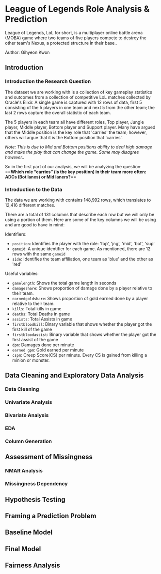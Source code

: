 # League of Legends Role Analysis & Prediction

League of Legends, LoL for short, is a multiplayer online battle arena (MOBA) game where two teams of five players compete to destroy the other team's Nexus, a protected structure in their base..

Author: Gihyeon Kwon

## Introduction
### Introduction the Research Question
The dataset we are working with is a collection of key gameplay statistics and outcomes from a collection of competitive LoL matches collected by Oracle's Elixir. A single game is captured with 12 rows of data, first 5 consisting of the 5 players in one team and next 5 from the other team; the last 2 rows capture the overall statistic of each team. 

The 5 players in each team all have different roles, Top player, Jungle player, Middle player, Bottom player and Support player. Many have argued that the Middle position is the key role that 'carries' the team; however, others will argue that it is the Bottom position that 'carries'.

*Note: This is due to Mid and Bottom positions ability to deal high damage and make the play that can change the game. Some may disagree however..*

So in the first part of our analysis, we will be analyzing the question: ==**Which role “carries” (is the key position) in their team more often: ADCs (Bot lanes) or Mid laners?**==

### Introduction to the Data
The data we are working with contains 148,992 rows, which translates to 12,416 different matches. 

There are a total of 131 columns that describe each row but we will only be using a portion of them.
Here are some of the key columns we will be using and are good to have in mind:

Identifiers:
- `position`: Identifies the player with the role: 'top', 'jng', 'mid', 'bot', 'sup'
- `gameid`: A unique identifier for each game. As mentioned, there are 12 rows with the same `gameid`
- `side`: Identifies the team affiliation, one team as 'blue' and the other as 'red' 

Useful variables:
- `gamelength`: Shows the total game length in seconds
- `damageshare`: Shows proportion of damage done by a player relative to their team. 
- `earnedgoldshare`: Shows proportion of gold earned done by a player relative to their team. 
- `kills`: Total kills in game
- `deaths`: Total Deaths in game
- `assists`: Total Assists in game
- `firstbloodkill`: Binary variable that shows whether the player got the first kill of the game
- `firstbloodassist`: Binary variable that shows whether the player got the first assist of the game
- `dpm`: Damages done per minute
- `earned gpm`: Gold earned per minute
- `cspm`: Creep Score(CS) per minute. Every CS is gained from killing a minion or monster.

## Data Cleaning and Exploratory Data Analysis
### Data Cleaning


### Univariate Analysis

### Bivariate Analysis

### EDA

### Column Generation


## Assessment of Missingness
### NMAR Analysis

### Missingness Dependency


## Hypothesis Testing


## Framing a Prediction Problem


## Baseline Model


## Final Model


## Fairness Analysis
